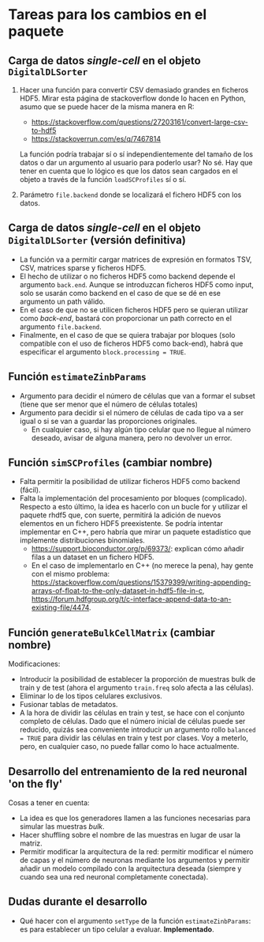 # Tareas para los cambios en el paquete

## Carga de datos _single-cell_ en el objeto `DigitalDLSorter`

1. Hacer una función para convertir CSV demasiado grandes en ficheros HDF5. Mirar esta página de stackoverflow donde lo hacen en Python, asumo que se puede hacer de la misma manera en R:
    * <https://stackoverflow.com/questions/27203161/convert-large-csv-to-hdf5>
    * <https://stackoverrun.com/es/q/7467814>

    La función podría trabajar sí o sí independientemente del tamaño de los datos o dar un argumento al usuario para poderlo usar? No sé. Hay que tener en cuenta que lo lógico es que los datos sean cargados en el objeto a través de la función `loadSCProfiles` sí o sí.

2. Parámetro `file.backend` donde se localizará el fichero HDF5 con los datos.

## Carga de datos _single-cell_ en el objeto `DigitalDLSorter` (versión definitiva)

* La función va a permitir cargar matrices de expresión en formatos TSV, CSV, matrices sparse y ficheros HDF5.
* El hecho de utilizar o no ficheros HDF5 como backend depende el argumento `back.end`. Aunque se introduzcan ficheros HDF5 como input, solo se usarán como backend en el caso de que se dé en ese argumento un path válido. 
* En el caso de que no se utilicen ficheros HDF5 pero se quieran utilizar como _back-end_, bastará con proporcionar un path correcto en el argumento `file.backend`.
* Finalmente, en el caso de que se quiera trabajar por bloques (solo compatible con el uso de ficheros HDF5 como back-end), habrá que especificar el argumento `block.processing = TRUE`.

## Función `estimateZinbParams`

* Argumento para decidir el número de células que van a formar el subset (tiene que ser menor que el número de células totales)
* Argumento para decidir si el número de células de cada tipo va a ser igual o si se van a guardar las proporciones originales. 
    * En cualquier caso, si hay algún tipo celular que no llegue al número deseado, avisar de alguna manera, pero no devolver un error.

## Función `simSCProfiles` (cambiar nombre)

* Falta permitir la posibilidad de utilizar ficheros HDF5 como backend (fácil).
* Falta la implementación del procesamiento por bloques (complicado). Respecto a esto último, la idea es hacerlo con un bucle for y utilizar el  paquete rhdf5 que, con suerte, permitirá la adición de nuevos elementos en un fichero HDF5 preexistente. Se podría intentar implementar en C++, pero habría que mirar un paquete estadístico que implemente distribuciones binomiales. 
    * <https://support.bioconductor.org/p/69373/>: explican cómo añadir filas a un dataset en un fichero HDF5.
    * En el caso de implementarlo en C++ (no merece la pena), hay gente con el mismo problema: <https://stackoverflow.com/questions/15379399/writing-appending-arrays-of-float-to-the-only-dataset-in-hdf5-file-in-c>, <https://forum.hdfgroup.org/t/c-interface-append-data-to-an-existing-file/4474>.

## Función `generateBulkCellMatrix` (cambiar nombre)

Modificaciones: 

* Introducir la posibilidad de establecer la proporción de muestras bulk de train y de test (ahora el argumento `train.freq` solo afecta a las células).
* Eliminar lo de los tipos celulares exclusivos.
* Fusionar tablas de metadatos.
* A la hora de dividir las células en train y test, se hace con el conjunto completo de células. Dado que el número inicial de células puede ser reducido, quizás sea conveniente introducir un argumento rollo `balanced = TRUE` para dividir las células en train y test por clases. Voy a meterlo, pero, en cualquier caso, no puede fallar como lo hace actualmente. 

## Desarrollo del entrenamiento de la red neuronal 'on the fly'

Cosas a tener en cuenta:

* La idea es que los generadores llamen a las funciones necesarias para simular las muestras _bulk_.
* Hacer shuffling sobre el nombre de las muestras en lugar de usar la matriz.
* Permitir modificar la arquitectura de la red: permitir modificar el número de capas y el número de neuronas mediante los argumentos y permitir añadir un modelo compilado con la arquitectura deseada (siempre y cuando sea una red neuronal completamente conectada).

## Dudas durante el desarrollo

* Qué hacer con el argumento `setType` de la función `estimateZinbParams`: es para establecer un tipo celular a evaluar. **Implementado**.
